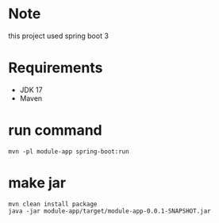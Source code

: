 
# Note
this project used spring boot 3 

# Requirements
- JDK 17
- Maven

# run command<br>
```mvn -pl module-app spring-boot:run```

# make jar
```mvn clean install package```<br>
```java -jar module-app/target/module-app-0.0.1-SNAPSHOT.jar```